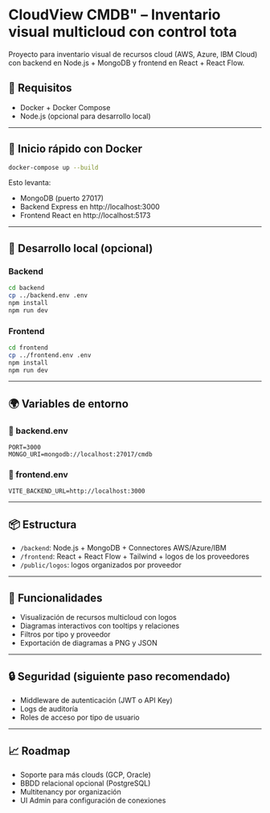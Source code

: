 
# CloudView CMDB" – Inventario visual multicloud con control tota

Proyecto para inventario visual de recursos cloud (AWS, Azure, IBM Cloud) con backend en Node.js + MongoDB y frontend en React + React Flow.

## 🧱 Requisitos

- Docker + Docker Compose
- Node.js (opcional para desarrollo local)

---

## 🚀 Inicio rápido con Docker

```bash
docker-compose up --build
```

Esto levanta:
- MongoDB (puerto 27017)
- Backend Express en http://localhost:3000
- Frontend React en http://localhost:5173

---

## 🧪 Desarrollo local (opcional)

### Backend

```bash
cd backend
cp ../backend.env .env
npm install
npm run dev
```

### Frontend

```bash
cd frontend
cp ../frontend.env .env
npm install
npm run dev
```

---

## 🌍 Variables de entorno

### 📁 backend.env

```
PORT=3000
MONGO_URI=mongodb://localhost:27017/cmdb
```

### 📁 frontend.env

```
VITE_BACKEND_URL=http://localhost:3000
```

---

## 📦 Estructura

- `/backend`: Node.js + MongoDB + Connectores AWS/Azure/IBM
- `/frontend`: React + React Flow + Tailwind + logos de los proveedores
- `/public/logos`: logos organizados por proveedor

---

## 🧩 Funcionalidades

- Visualización de recursos multicloud con logos
- Diagramas interactivos con tooltips y relaciones
- Filtros por tipo y proveedor
- Exportación de diagramas a PNG y JSON

---

## 🔒 Seguridad (siguiente paso recomendado)

- Middleware de autenticación (JWT o API Key)
- Logs de auditoría
- Roles de acceso por tipo de usuario

---

## 📈 Roadmap

- Soporte para más clouds (GCP, Oracle)
- BBDD relacional opcional (PostgreSQL)
- Multitenancy por organización
- UI Admin para configuración de conexiones

